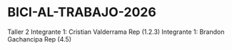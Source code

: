 # BICI-AL-TRABAJO-2026
Taller 2
Integrante 1: Cristian Valderrama Rep (1.2.3)
Integrante 1: Brandon Gachancipa Rep (4.5)
